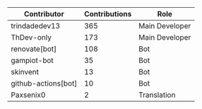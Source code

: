 | Contributor | Contributions | Role |
| ------------ | -------------- | ---- |
| trindadedev13 | 365 | Main Developer |
| ThDev-only | 173 | Main Developer |
| renovate[bot] | 108 | Bot |
| gampiot-bot | 35 | Bot |
| skinvent | 13 | Bot |
| github-actions[bot] | 10 | Bot |
| Paxsenix0 | 2 | Translation |
